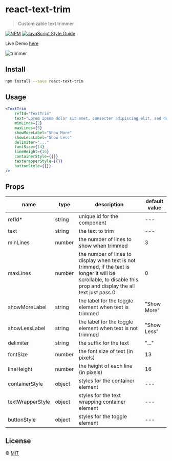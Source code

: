 # react-text-trim

> Customizable text trimmer

[![NPM](https://img.shields.io/npm/v/react-text-trim.svg)](https://www.npmjs.com/package/react-text-trim) [![JavaScript Style Guide](https://img.shields.io/badge/code_style-standard-brightgreen.svg)](https://standardjs.com)

Live Demo [here](https://nadavshaar.github.io/react-text-trim/)

![trimmer](https://user-images.githubusercontent.com/8030614/95021848-3b90f880-067c-11eb-9ced-f72de8c2430e.gif)


## Install

```bash
npm install --save react-text-trim
```

## Usage

```jsx
<TextTrim 
    refId="TextTrim"
    text="Lorem ipsum dolor sit amet, consecter adipiscing elit, sed do eiusmod tempor incididunt ut labore et dolore magna aliqua. Ut enim ad minim veniam, quis nostrud exercitation ullamco laboris nisi ut aliquip ex ea commodo consequat."
    minLines={2}
    maxLines={5}
    showMoreLabel="Show More"
    showLessLabel="Show Less"
    delimiter="..."
    fontSize={14}
    lineHeight={16}
    containerStyle={{}}
    textWrapperStyle={{}}
    buttonStyle={{}}
/>
```

## Props

| name | type | description | default value |
|---|---|---|---|
| refId* | string | unique id for the component | --- |
| text | string | the text to trim | --- |
| minLines | number | the number of lines to show when trimmed | 3 |
| maxLines | number | the number of lines to display when text is not trimmed, if the text is longer it will be scrollable, to disable this prop and display the all text just pass 0 | 0 |
| showMoreLabel | string | the label for the toggle element when text is trimmed | "Show More" |
| showLessLabel | string | the label for the toggle element when text is not trimmed | "Show Less" |
| delimiter | string | the suffix for the text | "..." |
| fontSize | number | the font size of text (in pixels) | 13 |
| lineHeight | number | the height of each line (in pixels) | 16 |
| containerStyle | object | styles for the container element | --- |
| textWrapperStyle | object | styles for the text wrapping container element | --- |
| buttonStyle | object | styles for the toggle element | --- |

## License

 © [MIT](https://github.com/NadavShaar/react-text-trim/blob/master/LICENSE)
